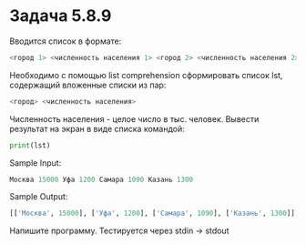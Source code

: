 # Задача 5.8.9

Вводится список в формате:

```python
<город 1> <численность населения 1> <город 2> <численность населения 2> ... <город N> <численность населения N>
```

Необходимо с помощью list comprehension сформировать список lst, содержащий вложенные списки из пар:

```python
<город> <численность населения>
```

Численность населения - целое число в тыс. человек. Вывести результат на экран в виде списка командой:

```python
print(lst)
```

Sample Input:

```python
Москва 15000 Уфа 1200 Самара 1090 Казань 1300
```

Sample Output:

```python
[['Москва', 15000], ['Уфа', 1200], ['Самара', 1090], ['Казань', 1300]]
```

Напишите программу. Тестируется через stdin → stdout
